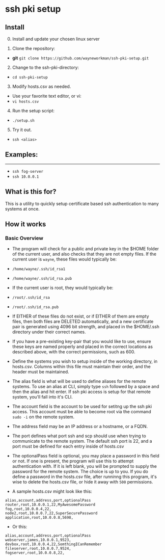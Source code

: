 # ssh pki setup

## Install

 0. Install and update your chosen linux server

 1. Clone the repository:

  - **git** `git clone https://github.com/wayneworkman/ssh-pki-setup.git`

 2. Change to the ssh-pki-directory:

  - `cd ssh-pki-setup`

 3. Modify hosts.csv as needed.

  - Use your favorite text editor, or vi:
  - `vi hosts.csv`

 4. Run the setup script:

  - `./setup.sh`

 5. Try it out.

  - `ssh <alias>`

 ## Examples:
---
  - `ssh fog-server`
  - `ssh 10.0.0.1`

## What is this for?

This is a utility to quickly setup certificate based ssh authentication to many
systems at once.

## How it works

### Basic Overview
 - The program will check for a public and private key in the $HOME folder of the current
user, and also checks that they are not empty files. If the current user is `wayne`,
these files would typically be:

 - `/home/wayne/.ssh/id_rsa1`
 - `/home/wayne/.ssh/id_rsa.pub`

 - If the current user is root, they would typically be:

 - `/root/.ssh/id_rsa`
 - `/root/.ssh/id_rsa.pub`

 - If EITHER of these files do not exist, or if EITHER of them are empty files, then both
files are DELETED automatically, and a new certificate pair is generated using 4096 bit
strength, and placed in the $HOME/.ssh directory under their correct names.

 - If you have a pre-existing key-pair that you would like to use, ensure these keys
are named properly and placed in the correct locations as described above, with the
correct permissions, such as 600.

 - Define the systems you wish to setup inside of the working directory, in hosts.csv.
Columns within this file must maintain their order, and the header must be maintained.

 - The alias field is what will be used to define aliases for the remote systems. To use
an alias at CLI, simply type `ssh` followed by a space and then the alias and hit enter.
If ssh pki access is setup for that remote system, you'll fall into it's CLI.

 - The account field is the account to be used for setitng up the ssh pki access. This
account must be able to become root via the command `sudo -i` on the remote system.

 - The address field may be an IP address or a hostname, or a FQDN.

 - The port defines what port ssh and scp should use when trying to communicate to the
remote system. The default ssh port is 22, and a port must be defined for each entry
inside of hosts.csv

 - The optionalPass field is optional, you may place a password in this field or not. If
one is present, the program will use this to attempt authentication with. If it is
left blank, you will be prompted to supply the password for the remote system. The
choice is up to you. If you do define a password in the hosts.csv file, after runninng
this program, it's wise to delete the hosts.csv file, or hide it away with `500`
permissions.

 - A sample hosts.csv might look like this:

```
alias,account,address,port,optionalPass
router,root,10.0.0.1,22,MyAwesomePassword
fog,root,10.0.0.4,22,
node2,root,10.0.0.7,22,SuperSecurePassword
application,root,10.0.0.8,5698,
```

 - Or this:

```
alias,account,address,port,optionalPass
webserver,james,10.0.0.1,9523,
devbox,root,10.0.0.4,22,SomthingICanRemember
fileserver,root,10.0.0.7,9524,
fogserver,root,10.0.0.8,22,
```
